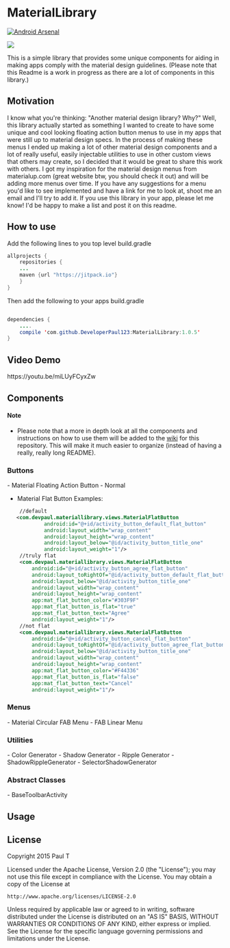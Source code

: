 # MaterialLibrary

[![Android Arsenal](https://img.shields.io/badge/Android%20Arsenal-MaterialLibrary-blue.svg?style=flat)](http://android-arsenal.com/details/1/2594)

[![](https://jitpack.io/v/DeveloperPaul123/MaterialLibrary.svg)](https://jitpack.io/#DeveloperPaul123/MaterialLibrary)

This is a simple library that provides some unique components for aiding in making apps comply with the material design guidelines. (Please note that this Readme is a work in progress as there are a lot of components in this library.)

<h2>Motivation</h2>
I know what you're thinking: "Another material design library? Why?" Well, this library actually started as something I wanted to create to have some unique and cool looking floating action button menus to use in my apps that were still up to material design specs. In the process of making these menus I ended up making a lot of other material design components and a lot of really useful, easily injectable utilities to use in other custom views that others may create, so I decided that it would be great to share this work with others. I got my inspiration for the material design menus from materialup.com (great website btw, you should check it out) and will be adding more menus over time. If you have any suggestions for a menu you'd like to see implemented and have a link for me to look at, shoot me an email and I'll try to add it. If you use this library in your app, please let me know! I'd be happy to make a list and post it on this readme. 

<h2>How to use</h2>
Add the following lines to you top level build.gradle

````java
allprojects {
    repositories {
    ...
    maven {url "https://jitpack.io"}
    }
}
````
Then add the following to your apps build.gradle

````java

dependencies {
    ....
    compile 'com.github.DeveloperPaul123:MaterialLibrary:1.0.5'
}
````
<h2>Video Demo</h2>
https://youtu.be/miLUyFCyxZw

<h2>Components</h2>

#### Note 
* Please note that a more in depth look at all the components and instructions on how to use them will be added to the [wiki](https://github.com/DeveloperPaul123/MaterialLibrary/wiki) for this repository. This will make it much easier to organize (instead of having a really, really long README). 
<h3>Buttons</h3>
- Material Floating Action Button
    - Normal
            
- Material Flat Button
Examples:

````xml
    //default
   <com.devpaul.materiallibrary.views.MaterialFlatButton
            android:id="@+id/activity_button_default_flat_button"
            android:layout_width="wrap_content"
            android:layout_height="wrap_content"
            android:layout_below="@id/activity_button_title_one"
            android:layout_weight="1"/>
    //truly flat
    <com.devpaul.materiallibrary.views.MaterialFlatButton
        android:id="@+id/activity_button_agree_flat_button"
        android:layout_toRightOf="@id/activity_button_default_flat_button"
        android:layout_below="@id/activity_button_title_one"
        android:layout_width="wrap_content"
        android:layout_height="wrap_content"
        app:mat_flat_button_color="#303F9F"
        app:mat_flat_button_is_flat="true"
        app:mat_flat_button_text="Agree"
        android:layout_weight="1"/>
    //not flat
    <com.devpaul.materiallibrary.views.MaterialFlatButton
        android:id="@+id/activity_button_cancel_flat_button"
        android:layout_toRightOf="@id/activity_button_agree_flat_button"
        android:layout_below="@id/activity_button_title_one"
        android:layout_width="wrap_content"
        android:layout_height="wrap_content"
        app:mat_flat_button_color="#F44336"
        app:mat_flat_button_is_flat="false"
        app:mat_flat_button_text="Cancel"
        android:layout_weight="1"/>
````

<h3>Menus</h3>
- Material Circular FAB Menu
- FAB Linear Menu

<h3>Utilities</h3>
- Color Generator
- Shadow Generator
- Ripple Generator
- ShadowRippleGenerator
- SelectorShadowGenerator

<h3>Abstract Classes</h3>
- BaseToolbarActivity

<h2>Usage</h2>

<h2>License</h2>

Copyright 2015 Paul T

Licensed under the Apache License, Version 2.0 (the "License");
you may not use this file except in compliance with the License.
You may obtain a copy of the License at

    http://www.apache.org/licenses/LICENSE-2.0

Unless required by applicable law or agreed to in writing, software
distributed under the License is distributed on an "AS IS" BASIS,
WITHOUT WARRANTIES OR CONDITIONS OF ANY KIND, either express or implied.
See the License for the specific language governing permissions and
limitations under the License.
